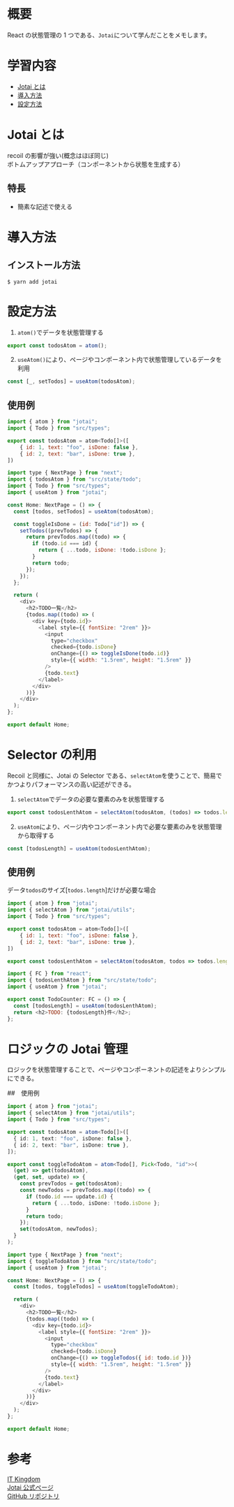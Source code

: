 <!--
title:   【React状態管理6】Jotai
tags:    react, state, jotai
private: false
-->

# 概要

React の状態管理の 1 つである、`Jotai`について学んだことをメモします。

# 学習内容

- [Jotai とは](#jotaiとは)
- [導入方法](#導入方法)
- [設定方法](#設定方法)

# Jotai とは

recoil の影響が強い(概念はほぼ同じ)<br>
ボトムアップアプローチ（コンポーネントから状態を生成する）

## 特長

- 簡素な記述で使える

# 導入方法

## インストール方法

```
$ yarn add jotai
```

# 設定方法

1. `atom()`でデータを状態管理する

```javascript
export const todosAtom = atom();
```

2. `useAtom()`により、ページやコンポーネント内で状態管理しているデータを利用

```javascript
const [_, setTodos] = useAtom(todosAtom);
```

## 使用例

```javascript
import { atom } from "jotai";
import { Todo } from "src/types";

export const todosAtom = atom<Todo[]>([
    { id: 1, text: "foo", isDone: false },
    { id: 2, text: "bar", isDone: true },
])
```

```javascript
import type { NextPage } from "next";
import { todosAtom } from "src/state/todo";
import { Todo } from "src/types";
import { useAtom } from "jotai";

const Home: NextPage = () => {
  const [todos, setTodos] = useAtom(todosAtom);

  const toggleIsDone = (id: Todo["id"]) => {
    setTodos((prevTodos) => {
      return prevTodos.map((todo) => {
        if (todo.id === id) {
          return { ...todo, isDone: !todo.isDone };
        }
        return todo;
      });
    });
  };

  return (
    <div>
      <h2>TODO一覧</h2>
      {todos.map((todo) => (
        <div key={todo.id}>
          <label style={{ fontSize: "2rem" }}>
            <input
              type="checkbox"
              checked={todo.isDone}
              onChange={() => toggleIsDone(todo.id)}
              style={{ width: "1.5rem", height: "1.5rem" }}
            />
            {todo.text}
          </label>
        </div>
      ))}
    </div>
  );
};

export default Home;
```

# Selector の利用

Recoil と同様に、Jotai の Selector である、`selectAtom`を使うことで、簡易でかつよりパフォーマンスの高い記述ができる。

1. `selectAtom`でデータの必要な要素のみを状態管理する

```javascript
export const todosLenthAtom = selectAtom(todosAtom, (todos) => todos.length);
```

2. `useAtom`により、ページ内やコンポーネント内で必要な要素のみを状態管理から取得する

```javascript
const [todosLength] = useAtom(todosLenthAtom);
```

## 使用例

データ`todos`のサイズ[`todos.length`]だけが必要な場合

```javascript
import { atom } from "jotai";
import { selectAtom } from "jotai/utils";
import { Todo } from "src/types";

export const todosAtom = atom<Todo[]>([
    { id: 1, text: "foo", isDone: false },
    { id: 2, text: "bar", isDone: true },
])

export const todosLenthAtom = selectAtom(todosAtom, todos => todos.length);
```

```javascript
import { FC } from "react";
import { todosLenthAtom } from "src/state/todo";
import { useAtom } from "jotai";

export const TodoCounter: FC = () => {
  const [todosLength] = useAtom(todosLenthAtom);
  return <h2>TODO: {todosLength}件</h2>;
};
```

# ロジックの Jotai 管理

ロジックを状態管理することで、ページやコンポーネントの記述をよりシンプルにできる。

##　使用例

```typescript
import { atom } from "jotai";
import { selectAtom } from "jotai/utils";
import { Todo } from "src/types";

export const todosAtom = atom<Todo[]>([
  { id: 1, text: "foo", isDone: false },
  { id: 2, text: "bar", isDone: true },
]);

export const toggleTodoAtom = atom<Todo[], Pick<Todo, "id">>(
  (get) => get(todosAtom),
  (get, set, update) => {
    const prevTodos = get(todosAtom);
    const newTodos = prevTodos.map((todo) => {
      if (todo.id === update.id) {
        return { ...todo, isDone: !todo.isDone };
      }
      return todo;
    });
    set(todosAtom, newTodos);
  }
);
```

```javascript
import type { NextPage } from "next";
import { toggleTodoAtom } from "src/state/todo";
import { useAtom } from "jotai";

const Home: NextPage = () => {
  const [todos, toggleTodos] = useAtom(toggleTodoAtom);

  return (
    <div>
      <h2>TODO一覧</h2>
      {todos.map((todo) => (
        <div key={todo.id}>
          <label style={{ fontSize: "2rem" }}>
            <input
              type="checkbox"
              checked={todo.isDone}
              onChange={() => toggleTodos({ id: todo.id })}
              style={{ width: "1.5rem", height: "1.5rem" }}
            />
            {todo.text}
          </label>
        </div>
      ))}
    </div>
  );
};

export default Home;
```

# 参考

[IT Kingdom](https://it-kingdom.com)<br>
[Jotai 公式ページ](https://jotai.org/)<br>
[GitHub リポジトリ](https://github.com/yamashin01/react_state_management/tree/main/Jotai01)<br>
